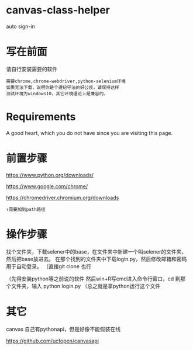 # canvas-class-helper
auto sign-in

# 写在前面
请自行安装需要的软件

	需要chrome,chrome-webdriver,python-selenium环境
	如果无法下载，说明你是个遵纪守法的好公民，请保持这样
	测试环境为windows10，其它环境理论上是兼容的。

# Requirements
A good heart, which you do not have since you are visiting this page.

# 前置步骤
https://www.python.org/downloads/

https://www.google.com/chrome/

https://chromedriver.chromium.org/downloads

	↑需要加到path路径

# 操作步骤
找个文件夹，下载selener中的base，在文件夹中新建一个叫selener的文件夹，然后把base放进去。
在那个找到的文件夹中下载login.py，然后修改邮箱和密码用于自动登录。
（直接git clone 也行

（先得安装python等之前说的软件
然后win+R写cmd进入命令行窗口，cd 到那个文件夹，输入 python login.py
（总之就是拿python运行这个文件

# 其它
canvas 自己有pythonapi，但是好像不能假装在线

https://github.com/ucfopen/canvasapi

